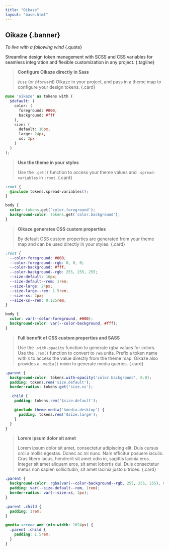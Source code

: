 ```yaml
---
title: "Oikaze"
layout: "base.html"
---
```


## Oikaze {.banner}

_To live with a following wind_ {.quote}

Streamline design token management with SCSS and CSS variables for seamless integration and flexible customization in any project. {.tagline}

> **Configure Oikaze directly in Sass**
>
> `@use` (or `@forward`) Oikaze in your project, and pass in a theme map to configure your design tokens.
> {.card}

```scss
@use 'oikaze' as tokens with (
  $default: (
    color: (
      foreground: #000,
      background: #fff
    ),
    size: (
      default: 16px,
      large: 24px,
      xs: 2px
    )
  )
);
```

> **Use the theme in your styles**
>
> Use the `.get()` function to access your theme values and `.spread-variables` in `:root`.
> {.card}

```css
:root {
  @include tokens.spread-variables();
}

body {
  color: tokens.get('color.foreground');
  background-color: tokens.get('color.background');
}
```

> **Oikaze generates CSS custom properties**
>
> By default CSS custom properties are generated from your theme map and can be used directly in your styles.
> {.card}

```css
:root {
  --color-foreground: #000;
  --color-foreground--rgb: 0, 0, 0;
  --color-background: #fff;
  --color-background--rgb: 255, 255, 255;
  --size-default: 16px;
  --size-default--rem: 1rem;
  --size-large: 24px;
  --size-large--rem: 1.5rem;
  --size-xs: 2px;
  --size-xs--rem: 0.125rem;
}

body {
  color: var(--color-foreground, #000);
  background-color: var(--color-background, #fff);
}
```

> **Full benefit of CSS custom properties and SASS**
>
> Use the `.with-opacity` function to generate rgba values for colors.
> Use the `.rem()` function to convert to `rem` units.
> Prefix a token name with `$` to access the value directly from the theme map.
> Oikaze also provides a `.media()` mixin to generate media queries.
> {.card}

```scss
.parent {
  background-color: tokens.with-opacity('color.background', 0.8);
  padding: tokens.rem('size.default');
  border-radius: tokens.get('size.xs');

  .child {
    padding: tokens.rem('$size.default');

    @include theme.media('$media.desktop') {
      padding: tokens.rem('$size.large');
    }
  }
}
```

> **Lorem ipsum dolor sit amet**
>
> Lorem ipsum dolor sit amet, consectetur adipiscing elit. Duis cursus orci a mollis egestas. Donec ac mi nunc. Nam efficitur posuere iaculis. Cras libero lacus, hendrerit sit amet odio in, sagittis lacinia eros. Integer sit amet aliquam eros, sit amet lobortis dui. Duis consectetur metus non sapien sollicitudin, sit amet lacinia justo ultrices.
> {.card}

```css
.parent {
  background-color: rgba(var(--color-background--rgb, 255, 255, 255), 0.8);
  padding: var(--size-default--rem, 1rem);
  border-radius: var(--size-xs, 2px);
}

.parent .child {
  padding: 1rem;
}

@media screen and (min-width: 1024px) {
  .parent .child {
    padding: 1.5rem;
  }
}
```
